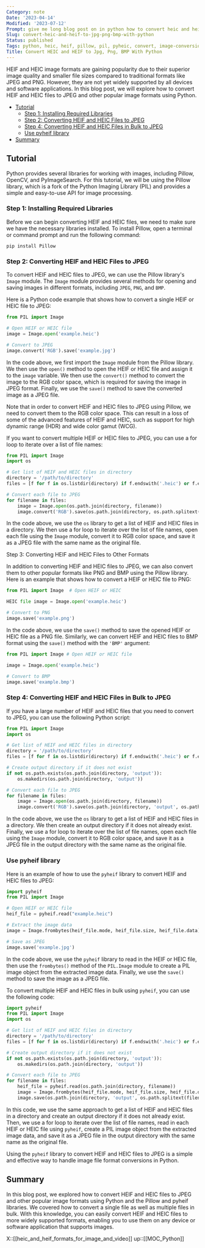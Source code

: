 ```yaml
---
Category: note
Date: '2023-04-14'
Modified: '2023-07-12'
Prompt: give me long blog post on in python how to convert heic and heif to jpeg and other popular formats. in the post give me full working code
Slug: convert-heic-and-heif-to-jpg-png-bmp-with-python
Status: published
Tags: python, heic, heif, pillow, pil, pyheic, convert, image-conversion, compression
Title: Convert HEIC and HEIF to Jpg, Png, BMP With Python
---
```

HEIF and HEIC image formats are gaining popularity due to their superior image quality and smaller file sizes compared to traditional formats like JPEG and PNG. However, they are not yet widely supported by all devices and software applications. In this blog post, we will explore how to convert HEIF and HEIC files to JPEG and other popular image formats using Python.

<!-- MarkdownTOC levels="2,3" autolink="true" autoanchor="true" -->

- [Tutorial](#tutorial)
    - [Step 1: Installing Required Libraries](#step-1-installing-required-libraries)
    - [Step 2: Converting HEIF and HEIC Files to JPEG](#step-2-converting-heif-and-heic-files-to-jpeg)
    - [Step 4: Converting HEIF and HEIC Files in Bulk to JPEG](#step-4-converting-heif-and-heic-files-in-bulk-to-jpeg)
    - [Use pyheif library](#use-pyheif-library)
- [Summary](#summary)

<!-- /MarkdownTOC -->

<a id="tutorial"></a>
## Tutorial
Python provides several libraries for working with images, including Pillow, OpenCV, and PyImageSearch. For this tutorial, we will be using the Pillow library, which is a fork of the Python Imaging Library (PIL) and provides a simple and easy-to-use API for image processing.

<a id="step-1-installing-required-libraries"></a>
### Step 1: Installing Required Libraries

Before we can begin converting HEIF and HEIC files, we need to make sure we have the necessary libraries installed. To install Pillow, open a terminal or command prompt and run the following command:

```
pip install Pillow
```

<a id="step-2-converting-heif-and-heic-files-to-jpeg"></a>
### Step 2: Converting HEIF and HEIC Files to JPEG

To convert HEIF and HEIC files to JPEG, we can use the Pillow library's `Image` module. The `Image` module provides several methods for opening and saving images in different formats, including `JPEG`, `PNG`, and `BMP`.

Here is a Python code example that shows how to convert a single HEIF or HEIC file to JPEG:

```python
from PIL import Image

# Open HEIF or HEIC file
image = Image.open('example.heic')

# Convert to JPEG
image.convert('RGB').save('example.jpg')

```

In the code above, we first import the `Image` module from the Pillow library. We then use the `open()` method to open the HEIF or HEIC file and assign it to the `image` variable. We then use the `convert()` method to convert the image to the RGB color space, which is required for saving the image in JPEG format. Finally, we use the `save()` method to save the converted image as a JPEG file.

Note that in order to convert HEIF and HEIC files to JPEG using Pillow, we need to convert them to the RGB color space. This can result in a loss of some of the advanced features of HEIF and HEIC, such as support for high dynamic range (HDR) and wide color gamut (WCG).

If you want to convert multiple HEIF or HEIC files to JPEG, you can use a for loop to iterate over a list of file names:

```python
from PIL import Image
import os

# Get list of HEIF and HEIC files in directory
directory = '/path/to/directory'
files = [f for f in os.listdir(directory) if f.endswith('.heic') or f.endswith('.heif')]

# Convert each file to JPEG
for filename in files:
    image = Image.open(os.path.join(directory, filename))
    image.convert('RGB').save(os.path.join(directory, os.path.splitext(filename)[0] + '.jpg'))

```

In the code above, we use the `os` library to get a list of HEIF and HEIC files in a directory. We then use a for loop to iterate over the list of file names, open each file using the `Image` module, convert it to RGB color space, and save it as a JPEG file with the same name as the original file.

Step 3: Converting HEIF and HEIC Files to Other Formats

In addition to converting HEIF and HEIC files to JPEG, we can also convert them to other popular formats like PNG and BMP using the Pillow library. Here is an example that shows how to convert a HEIF or HEIC file to PNG:

```python
from PIL import Image  # Open HEIF or HEIC

HEIC file image = Image.open('example.heic')

# Convert to PNG
image.save('example.png')
```

In the code above, we use the `save()` method to save the opened HEIF or HEIC file as a PNG file.  Similarly, we can convert HEIF and HEIC files to BMP format using the `save()` method with the `'BMP'` argument:  

```python
from PIL import Image # Open HEIF or HEIC file 

image = Image.open('example.heic') 

# Convert to BMP 
image.save('example.bmp')
```

<a id="step-4-converting-heif-and-heic-files-in-bulk-to-jpeg"></a>
### Step 4: Converting HEIF and HEIC Files in Bulk to JPEG

If you have a large number of HEIF and HEIC files that you need to convert to JPEG, you can use the following Python script:

```python
from PIL import Image
import os

# Get list of HEIF and HEIC files in directory
directory = '/path/to/directory'
files = [f for f in os.listdir(directory) if f.endswith('.heic') or f.endswith('.heif')]

# Create output directory if it does not exist
if not os.path.exists(os.path.join(directory, 'output')):
    os.makedirs(os.path.join(directory, 'output'))

# Convert each file to JPEG
for filename in files:
    image = Image.open(os.path.join(directory, filename))
    image.convert('RGB').save(os.path.join(directory, 'output', os.path.splitext(filename)[0] + '.jpg'))

```

In the code above, we use the `os` library to get a list of HEIF and HEIC files in a directory. We then create an output directory if it does not already exist. Finally, we use a for loop to iterate over the list of file names, open each file using the `Image` module, convert it to RGB color space, and save it as a JPEG file in the output directory with the same name as the original file.

<a id="use-pyheif-library"></a>
### Use pyheif library

Here is an example of how to use the `pyheif` library to convert HEIF and HEIC files to JPEG:

```python
import pyheif
from PIL import Image

# Open HEIF or HEIC file
heif_file = pyheif.read("example.heic")

# Extract the image data
image = Image.frombytes(heif_file.mode, heif_file.size, heif_file.data)

# Save as JPEG
image.save('example.jpg')

```

In the code above, we use the `pyheif` library to read in the HEIF or HEIC file, then use the `frombytes()` method of the `PIL.Image` module to create a PIL image object from the extracted image data. Finally, we use the `save()` method to save the image as a JPEG file.

To convert multiple HEIF and HEIC files in bulk using `pyheif`, you can use the following code:

```python
import pyheif
from PIL import Image
import os

# Get list of HEIF and HEIC files in directory
directory = '/path/to/directory'
files = [f for f in os.listdir(directory) if f.endswith('.heic') or f.endswith('.heif')]

# Create output directory if it does not exist
if not os.path.exists(os.path.join(directory, 'output')):
    os.makedirs(os.path.join(directory, 'output'))

# Convert each file to JPEG
for filename in files:
    heif_file = pyheif.read(os.path.join(directory, filename))
    image = Image.frombytes(heif_file.mode, heif_file.size, heif_file.data)
    image.save(os.path.join(directory, 'output', os.path.splitext(filename)[0] + '.jpg'))

```

In this code, we use the same approach to get a list of HEIF and HEIC files in a directory and create an output directory if it does not already exist. Then, we use a for loop to iterate over the list of file names, read in each HEIF or HEIC file using `pyheif`, create a PIL image object from the extracted image data, and save it as a JPEG file in the output directory with the same name as the original file.

Using the `pyheif` library to convert HEIF and HEIC files to JPEG is a simple and effective way to handle image file format conversions in Python.

<a id="summary"></a>
## Summary

In this blog post, we explored how to convert HEIF and HEIC files to JPEG and other popular image formats using Python and the Pillow and pyheif libraries. We covered how to convert a single file as well as multiple files in bulk. With this knowledge, you can easily convert HEIF and HEIC files to more widely supported formats, enabling you to use them on any device or software application that supports images.

X::[[heic_and_heif_formats_for_image_and_video]]
up::[[MOC_Python]]
